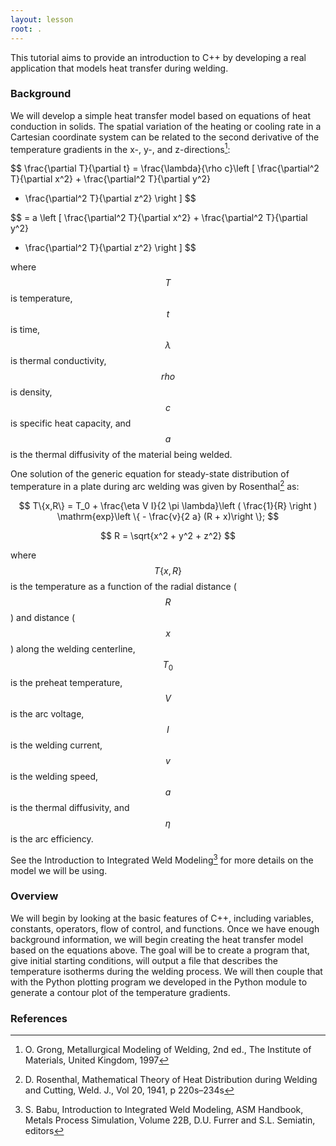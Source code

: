 ```yaml
---
layout: lesson
root: .
---
```


This tutorial aims to provide an introduction to C++ by developing a real application that models heat transfer during welding.

### Background

We will develop a simple heat transfer model based on equations of heat conduction in solids. The spatial variation of the heating
or cooling rate in a Cartesian coordinate system can be related to the second derivative of the temperature gradients in the
x-, y-, and z-directions[^1]:

$$
\frac{\partial T}{\partial t} = \frac{\lambda}{\rho c}\left [ \frac{\partial^2 T}{\partial x^2} + \frac{\partial^2 T}{\partial y^2}
+ \frac{\partial^2 T}{\partial z^2} \right ]
$$

$$
= a \left [ \frac{\partial^2 T}{\partial x^2} + \frac{\partial^2 T}{\partial y^2}
+ \frac{\partial^2 T}{\partial z^2} \right ]
$$

where $$ T $$ is temperature, $$ t $$ is time, $$ \lambda $$ is thermal conductivity, $$ rho $$ is density, $$ c $$ is specific heat capacity, and 
$$ a $$ is the thermal diffusivity of the material being welded.

One solution of the generic equation for steady-state distribution of temperature in a plate during arc welding was given
by Rosenthal[^2] as:

$$
T\{x,R\} = T_0 + \frac{\eta V I}{2 \pi \lambda}\left ( \frac{1}{R} \right ) \mathrm{exp}\left \{ - \frac{v}{2 a} (R + x)\right \};
$$

$$
R = \sqrt{x^2 + y^2 + z^2}
$$

where $$ T\{x,R\} $$ is the temperature as a function of the radial distance ($$ R $$) and distance ($$ x $$) along the welding centerline,
$$ T_0 $$ is the preheat temperature, $$ V $$ is the arc voltage, $$ I $$ is the welding current, $$ v $$ is the welding speed, 
$$ a $$ is the thermal diffusivity, and $$ \eta $$ is the arc efficiency.

See the Introduction to Integrated Weld Modeling[^3] for more details on the model we will be using.

### Overview

We will begin by looking at the basic features of C++, including variables, constants, operators, flow of control, and functions. 
Once we have enough background information, we will begin creating the heat transfer model based on the equations above. The goal
will be to create a program that, give initial starting conditions, will output a file that describes the temperature isotherms
during the welding process. We will then couple that with the Python plotting program we developed in the Python module to
generate a contour plot of the temperature gradients.

### References

[^1]: O. Grong, Metallurgical Modeling of Welding, 2nd ed., The Institute of Materials, United Kingdom, 1997
[^2]: D. Rosenthal, Mathematical Theory of Heat Distribution during Welding and Cutting, Weld. J., Vol 20, 1941, p 220s–234s
[^3]: S. Babu, Introduction to Integrated Weld Modeling, ASM Handbook, Metals Process Simulation, Volume 22B, D.U. Furrer and S.L. Semiatin, editors